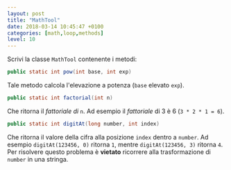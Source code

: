 ```yaml
---
layout: post
title: "MathTool"
date: 2018-03-14 10:45:47 +0100
categories: [math,loop,methods]
level: 10
---
```


Scrivi la classe `MathTool` contenente i metodi:

~~~java
public static int pow(int base, int exp)
~~~

Tale metodo calcola l'elevazione a potenza (`base` elevato `exp`).

~~~java
public static int factorial(int n)
~~~

Che ritorna il *fattoriale di* `n`. Ad esempio il *fattoriale* di 3 è 6 (`3 * 2 * 1 = 6`).


~~~java
public static int digitAt(long number, int index)
~~~

Che ritorna il valore della cifra alla posizione `index` dentro a `number`. Ad esempio `digitAt(123456, 0)` ritorna `1`, mentre `digitAt(123456, 3)` ritorna `4`. Per risolvere questo problema è **vietato** ricorrere alla trasformazione di `number` in una stringa.

